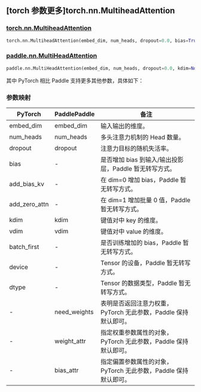 ## [torch 参数更多]torch.nn.MultiheadAttention

### [torch.nn.MultiheadAttention](https://pytorch.org/docs/1.13/generated/torch.nn.MultiheadAttention.html#torch.nn.MultiheadAttention)

```python
torch.nn.MultiheadAttention(embed_dim, num_heads, dropout=0.0, bias=True, add_bias_kv=False, add_zero_attn=False, kdim=None, vdim=None, batch_first=False, device=None, dtype=None)
```

### [paddle.nn.MultiHeadAttention](https://www.paddlepaddle.org.cn/documentation/docs/zh/api/paddle/nn/MultiHeadAttention_cn.html)

```python
paddle.nn.MultiHeadAttention(embed_dim, num_heads, dropout=0.0, kdim=None, vdim=None, need_weights=False, weight_attr=None, bias_attr=None)
```

其中 PyTorch 相比 Paddle 支持更多其他参数，具体如下：

### 参数映射

| PyTorch       | PaddlePaddle | 备注                                                            |
| ------------- | ------------ | --------------------------------------------------------------- |
| embed_dim     | embed_dim    | 输入输出的维度。                                                |
| num_heads     | num_heads    | 多头注意力机制的 Head 数量。                                    |
| dropout       | dropout      | 注意力目标的随机失活率。                                        |
| bias          | -            | 是否增加 bias 到输入/输出投影层，Paddle 暂无转写方式。          |
| add_bias_kv   | -            | 在 dim=0 增加 bias，Paddle 暂无转写方式。                       |
| add_zero_attn | -            | 在 dim=1 增加批量 0 值，Paddle 暂无转写方式。                   |
| kdim          | kdim         | 键值对中 key 的维度。                                           |
| vdim          | vdim         | 键值对中 value 的维度。                                         |
| batch_first   | -            | 是否训练增加的 bias，Paddle 暂无转写方式。                      |
| device        | -            | Tensor 的设备，Paddle 暂无转写方式。                            |
| dtype         | -            | Tensor 的数据类型，Paddle 暂无转写方式。                        |
| -             | need_weights | 表明是否返回注意力权重，PyTorch 无此参数，Paddle 保持默认即可。 |
| -             | weight_attr  | 指定权重参数属性的对象，PyTorch 无此参数，Paddle 保持默认即可。 |
| -             | bias_attr    | 指定偏置参数属性的对象，PyTorch 无此参数，Paddle 保持默认即可。 |

